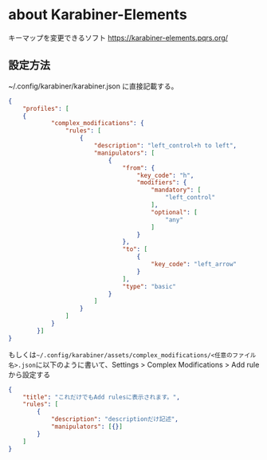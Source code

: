 # about Karabiner-Elements
キーマップを変更できるソフト
https://karabiner-elements.pqrs.org/


## 設定方法
 ~/.config/karabiner/karabiner.json
 に直接記載する。
 
```json
{
	"profiles": [
    {
            "complex_modifications": {
                "rules": [
                    {
                        "description": "left_control+h to left",
                        "manipulators": [
                            {
                                "from": {
                                    "key_code": "h",
                                    "modifiers": {
                                        "mandatory": [
                                            "left_control"
                                        ],
                                        "optional": [
                                            "any"
                                        ]
                                    }
                                },
                                "to": [
                                    {
                                        "key_code": "left_arrow"
                                    }
                                ],
                                "type": "basic"
                            }
                        ]
                    }
                ]
            }
        }]
}
```

もしくは`~/.config/karabiner/assets/complex_modifications/<任意のファイル名>.json`に以下のように書いて、Settings > Complex Modifications > Add ruleから設定する
```json
{
	"title": "これだけでもAdd rulesに表示されます。",
	"rules": [
		{ 
			"description": "descriptionだけ記述",
			"manipulators": [{}]
		}
	]
}
```